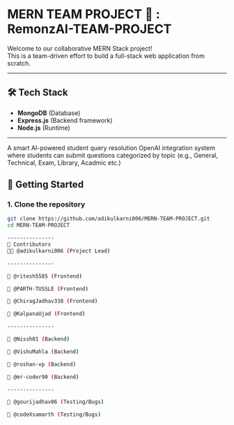 # MERN TEAM PROJECT 🚀 : RemonzAI-TEAM-PROJECT


Welcome to our collaborative MERN Stack project!  
This is a team-driven effort to build a full-stack web application from scratch.

---

## 🛠️ Tech Stack

- **MongoDB** (Database)
- **Express.js** (Backend framework)
- **Node.js** (Runtime)

---
A smart AI-powered student query resolution OpenAI integration system where students can submit questions categorized by topic (e.g., General, Technical, Exam, Library, Acadmic etc.)

## 🚀 Getting Started

### 1. Clone the repository

```bash
git clone https://github.com/adikulkarni006/MERN-TEAM-PROJECT.git
cd MERN-TEAM-PROJECT

---------------
👥 Contributors
👨‍💻 @adikulkarni006 (Project Lead)

---------------

👤 @ritesh5585 (Frontend)

👤 @PARTH-TUSSLE (Frontend)

👤 @ChiragJadhav338 (Frontend)

👤 @KalpanaUjad (Frontend)

---------------

👤 @Nissh01 (Backend)

👤 @VishuMahla (Backend)

👤 @roshan-vp (Backend)

👤 @mr-coder90 (Backend)

---------------

👤 @gourijadhav06 (Testing/Bugs)

👤 @codeXsamarth (Testing/Bugs)
